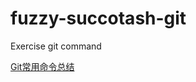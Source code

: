 # fuzzy-succotash-git
Exercise git command

[Git常用命令总结](https://www.cnblogs.com/mengdd/p/4153773.html)
